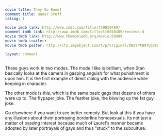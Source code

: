 ```yaml
---
movie title: They Go Boom!
comment title: Queer Stuff
rating: 1

movie imdb link: http://www.imdb.com/title/tt0020489/
comment imdb link: http://www.imdb.com/title/tt0020489/reviews-4
movie tmdb link: http://www.themoviedb.org/movie/50909
movie tmdb trailer: 
movie tmdb poster: http://cf2.imgobject.com/t/p/original/dHzYPtH97U6vCXNmijSKP4hwPbr.jpg

layout: comment
---
```


These guys work in two modes. The mode I like is brilliant, when Stan basically looks at the camera in gasping anguish for what punishment is upon him. It is the first example of direct dialog with the audience while keeping in character.

The other mode is this, which is the same basic gags that dozens of others were up to: The flypaper joke. The feather joke, the blowing up the fat guy joke.

Go elsewhere if you want to see better comedy. But look at this if you have any illusions about them portraying borderline homosexuals. Its not just a matter of passing interest because much of Laurel's manner became adopted by later portrayals of gays and thus "stuck" to the subculture.